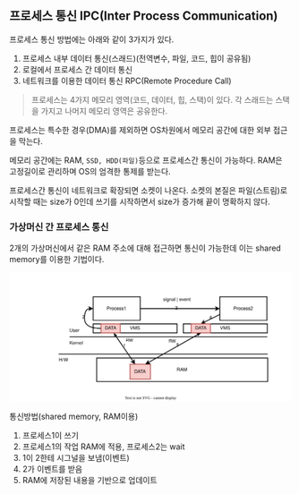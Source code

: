## 프로세스 통신 IPC(Inter Process Communication)

프로세스 통신 방법에는 아래와 같이 3가지가 있다.

1. 프로세스 내부 데이터 통신(스래드)(전역변수, 파일, 코드, 힙이 공유됨)
2. 로컬에서 프로세스 간 데이터 통신
3. 네트워크를 이용한 데이터 통신 RPC(Remote Procedure Call)

> 프로세스는 4가지 메모리 영역(코드, 데이터, 힙, 스택)이 있다. 각 스래드는 스택을 가지고 나머지 메모리 영역은 공유한다.

프로세스는 특수한 경우(DMA)를 제외하면 OS차원에서 메모리 공간에 대한 외부 접근을 막는다.

메모리 공간에는 RAM, `SSD, HDD(파일)`등으로 프로세스간 통신이 가능하다. RAM은 고정길이로 관리하며 OS의 엄격한 통제를 받는다.

프로세스간 통신이 네트워크로 확장되면 소켓이 나온다. 소켓의 본질은 파일(스트림)로 시작할 때는 size가 0인데 쓰기를 시작하면서 size가 증가해 끝이 명확하지 않다.

### 가상머신 간 프로세스 통신

2개의 가상머신에서 같은 RAM 주소에 대해 접근하면 통신이 가능한데 이는 shared memory를 이용한 기법이다.

![alt text](<07-01. 가상 컨테이너 프로세스간 통신.drawio.svg>)

통신방법(shared memory, RAM이용)

1. 프로세스1이 쓰기
2. 프로세스1의 작업 RAM에 적용, 프로세스2는 wait
3. 1이 2한테 시그널을 보냄(이벤트)
4. 2가 이벤트를 받음
5. RAM에 저장된 내용을 기반으로 업데이트
